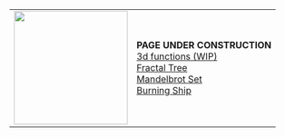 <html>
  <body>
    <table>
      <tr>
        <td><img width="200" src="./../imgs/panepugliese.img.jpeg"></td>
        <td><b>PAGE UNDER CONSTRUCTION</b><br>
            <a href="https://chefpino.github.io/fun/plotmathfunctions/">3d functions (WIP)</a><br>
            <a href="https://chefpino.github.io/fun/fractals/tree/">Fractal Tree</a><br>
            <a href="https://chefpino.github.io/fun/fractals/mandelbrot/">Mandelbrot Set</a><br>
            <a href="https://chefpino.github.io/fun/fractals/burningship/">Burning Ship</a><br>
        </td>
      </tr>
    </table>
  </body>
</html>
